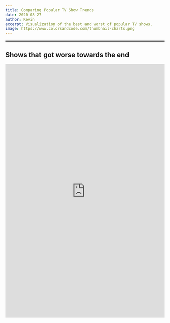 ```yaml
---
title: Comparing Popular TV Show Trends
date: 2020-08-27
author: Kevin
excerpt: Visualization of the best and worst of popular TV shows.
image: https://www.colorsandcode.com/thumbnail-charts.png
---
```

<style>
.iframe-chart {
    width: 100%;
    height:300px;
    border: 0;
    padding: 0;
    margin: 0;
}

.h-900 {
    height:900px;
}

.h-800 {
    height:800px;
}

.h-500 {
    height:500px;
}
.center {
    text-align:center;
}

hr {
    border:1px solid black;
}
</style>
---
## Shows that got worse towards the end
<iframe class="iframe-chart h-800" src="https://www.colorsandcode.com/tvshows-assets/widget-sparklines.html" scrolling="no"></iframe>

